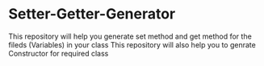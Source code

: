# Setter-Getter-Generator
This repository will help you generate set method  and get method for the fileds (Variables) in your class
This repository will also help you to genrate Constructor for required class
